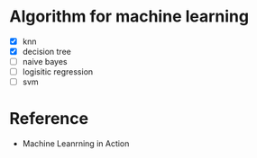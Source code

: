 # Algorithm for machine learning

 + [x] knn
 + [x] decision tree
 + [ ] naive bayes
 + [ ] logisitic regression
 + [ ] svm

# Reference

 + Machine Leanrning in Action